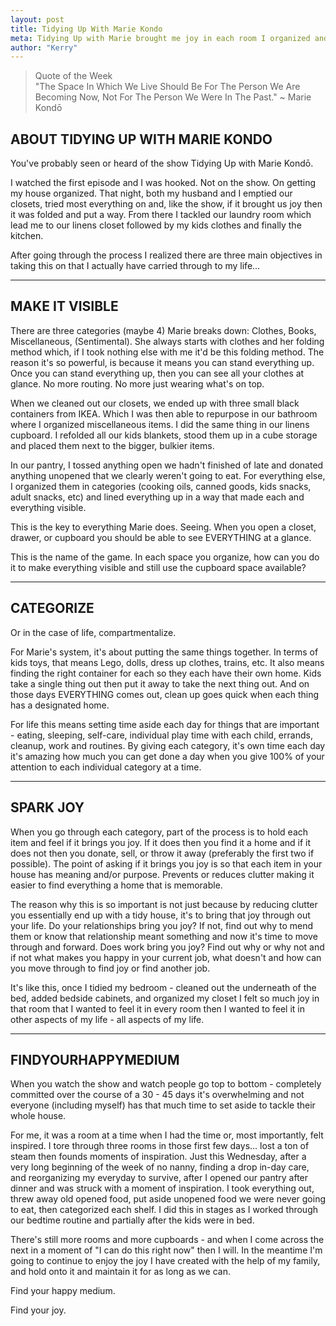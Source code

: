 ```yaml
---
layout: post
title: Tidying Up With Marie Kondo
meta: Tidying Up with Marie brought me joy in each room I organized and into may day to day life. Find your happy medium in finding daily joy.
author: "Kerry"
---
```



> Quote of the Week <br> "The Space In Which We Live Should Be For The Person We Are Becoming Now, Not For The Person We Were In The Past." ~ Marie Kondō

## ABOUT TIDYING UP WITH MARIE KONDO

You've probably seen or heard of the show Tidying Up with Marie Kondō.

I watched the first episode and I was hooked. Not on the show. On getting my house organized. That night, both my husband and I emptied our closets, tried most everything on and, like the show, if it brought us joy then it was folded and put a way. From there I tackled our laundry room which lead me to our linens closet followed by my kids clothes and finally the kitchen.

After going through the process I realized there are three main objectives in taking this on that I actually have carried through to my life...

___

## MAKE IT VISIBLE

There are three categories (maybe 4) Marie breaks down: Clothes, Books, Miscellaneous, (Sentimental). She always starts with clothes and her folding method which, if I took nothing else with me it'd be this folding method. The reason it's so powerful, is because it means you can stand everything up. Once you can stand everything up, then you can see all your clothes at glance. No more routing. No more just wearing what's on top. 

When we cleaned out our closets, we ended up with three small black containers from IKEA. Which I was then able to repurpose in our bathroom where I organized miscellaneous items. I did the same thing in our linens cupboard. I refolded all our kids blankets, stood them up in a cube storage and placed them next to the bigger, bulkier items. 

In our pantry, I tossed anything open we hadn't finished of late and donated anything unopened that we clearly weren't going to eat. For everything else, I organized them in categories (cooking oils, canned goods, kids snacks, adult snacks, etc) and lined everything up in a way that made each and everything visible.

This is the key to everything Marie does. Seeing. When you open a closet, drawer, or cupboard you should be able to see EVERYTHING at a glance.

This is the name of the game. In each space you organize, how can you do it to make everything visible and still use the cupboard space available?

___

## CATEGORIZE

Or in the case of life, compartmentalize.

For Marie's system, it's about putting the same things together. In terms of kids toys, that means Lego, dolls, dress up clothes, trains, etc. It also means finding the right container for each so they each have their own home. Kids take a single thing out then put it away to take the next thing out. And on those days EVERYTHING comes out, clean up goes quick when each thing has a designated home.

For life this means setting time aside each day for things that are important - eating, sleeping, self-care, individual play time with each child, errands, cleanup, work and routines. By giving each category, it's own time each day it's amazing how much you can get done a day when you give 100% of your attention to each individual category at a time.

___

## SPARK JOY

When you go through each category, part of the process is to hold each item and feel if it brings you joy. If it does then you find it a home and if it does not then you donate, sell, or throw it away (preferably the first two if possible). The point of asking if it brings you joy is so that each item in your house has meaning and/or purpose. Prevents or reduces clutter making it easier to find everything a home that is memorable.

The reason why this is so important is not just because by reducing clutter you essentially end up with a tidy house, it's to bring that joy through out your life. Do your relationships bring you joy? If not, find out why to mend them or know that relationship meant something and now it's time to move through and forward. Does work bring you joy? Find out why or why not and if not what makes you happy in your current job, what doesn't and how can you move through to find joy or find another job.

It's like this, once I tidied my bedroom - cleaned out the underneath of the bed, added bedside cabinets, and organized my closet I felt so much joy in that room that I wanted to feel it in every room then I wanted to feel it in other aspects of my life - all aspects of my life.

___

## FINDYOURHAPPYMEDIUM

When you watch the show and watch people go top to bottom - completely committed over the course of a 30 - 45 days it's overwhelming and not everyone (including myself) has that much time to set aside to tackle their whole house.

For me, it was a room at a time when I had the time or, most importantly, felt inspired. I tore through three rooms in those first few days... lost a ton of steam then founds moments of inspiration. Just this Wednesday, after a very long beginning of the week of no nanny, finding a drop in-day care, and reorganizing my everyday to survive, after I opened our pantry after dinner and was struck with a moment of inspiration. I took everything out, threw away old opened food, put aside unopened food we were never going to eat, then categorized each shelf. I did this in stages as I worked through our bedtime routine and partially after the kids were in bed. 

There's still more rooms and more cupboards - and when I come across the next in a moment of "I can do this right now" then I will. In the meantime I'm going to continue to enjoy the joy I have created with the help of my family, and hold onto it and maintain it for as long as we can.

Find your happy medium.

Find your joy.
